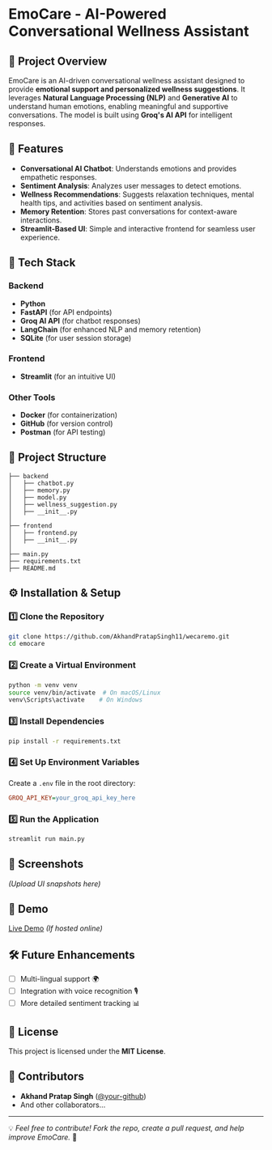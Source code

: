 # EmoCare - AI-Powered Conversational Wellness Assistant

## 📌 Project Overview
EmoCare is an AI-driven conversational wellness assistant designed to provide **emotional support and personalized wellness suggestions**. It leverages **Natural Language Processing (NLP)** and **Generative AI** to understand human emotions, enabling meaningful and supportive conversations. The model is built using **Groq's AI API** for intelligent responses.

## 🌟 Features
- **Conversational AI Chatbot**: Understands emotions and provides empathetic responses.
- **Sentiment Analysis**: Analyzes user messages to detect emotions.
- **Wellness Recommendations**: Suggests relaxation techniques, mental health tips, and activities based on sentiment analysis.
- **Memory Retention**: Stores past conversations for context-aware interactions.
- **Streamlit-Based UI**: Simple and interactive frontend for seamless user experience.

## 🚀 Tech Stack
### **Backend**
- **Python**
- **FastAPI** (for API endpoints)
- **Groq AI API** (for chatbot responses)
- **LangChain** (for enhanced NLP and memory retention)
- **SQLite** (for user session storage)

### **Frontend**
- **Streamlit** (for an intuitive UI)

### **Other Tools**
- **Docker** (for containerization)
- **GitHub** (for version control)
- **Postman** (for API testing)

## 📂 Project Structure
```
├── backend
│   ├── chatbot.py
│   ├── memory.py
│   ├── model.py
│   ├── wellness_suggestion.py
│   ├── __init__.py
│
├── frontend
│   ├── frontend.py
│   ├── __init__.py
│
├── main.py
├── requirements.txt
├── README.md
```

## ⚙️ Installation & Setup
### 1️⃣ **Clone the Repository**
```bash
git clone https://github.com/AkhandPratapSingh11/wecaremo.git
cd emocare
```

### 2️⃣ **Create a Virtual Environment**
```bash
python -m venv venv
source venv/bin/activate  # On macOS/Linux
venv\Scripts\activate    # On Windows
```

### 3️⃣ **Install Dependencies**
```bash
pip install -r requirements.txt
```

### 4️⃣ **Set Up Environment Variables**
Create a `.env` file in the root directory:
```ini
GROQ_API_KEY=your_groq_api_key_here
```

### 5️⃣ **Run the Application**
```bash
streamlit run main.py
```

## 📸 Screenshots
*(Upload UI snapshots here)*

## 🔗 Demo
[Live Demo](#) *(If hosted online)*

## 🛠️ Future Enhancements
- [ ] Multi-lingual support 🌍
- [ ] Integration with voice recognition 🎙️
- [ ] More detailed sentiment tracking 📊

## 📜 License
This project is licensed under the **MIT License**.

## 🙌 Contributors
- **Akhand Pratap Singh** ([@your-github](https://github.com/your-username))
- And other collaborators...

---
💡 *Feel free to contribute! Fork the repo, create a pull request, and help improve EmoCare.* 🚀

